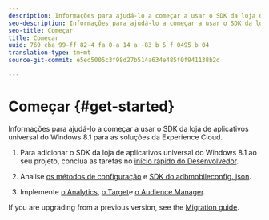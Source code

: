 ```yaml
---
description: Informações para ajudá-lo a começar a usar o SDK da loja de aplicativos universal do Windows 8.1 para as soluções da Experience Cloud.
seo-description: Informações para ajudá-lo a começar a usar o SDK da loja de aplicativos universal do Windows 8.1 para as soluções da Experience Cloud.
seo-title: Começar
title: Começar
uuid: 769 cba 99-ff 82-4 fa 0-a 14 a -83 b 5 f 0495 b 04
translation-type: tm+mt
source-git-commit: e5ed5005c3f98d27b514a634e485f0f941138b2d

---
```



# Começar {#get-started}

Informações para ajudá-lo a começar a usar o SDK da loja de aplicativos universal do Windows 8.1 para as soluções da Experience Cloud.

1. Para adicionar o SDK da loja de aplicativos universal do Windows 8.1 ao seu projeto, conclua as tarefas no [início rápido do Desenvolvedor](/help/windows-appstore/c-getting-started/dev-qs.md).

1. Analise [os métodos de configuração](/help/windows-appstore/c-configuration/c.json.md) e [SDK do adbmobileconfig. json](/help/windows-appstore/c-configuration/methods.md).

1. Implemente [o Analytics](/help/windows-appstore/analytics/analytics.md), [o Target](/help/windows-appstore/target/target-methods.md)e [o Audience Manager](/help/windows-appstore/audiencemgmt/audience-manager-methods.md).

If you are upgrading from a previous version, see the [Migration guide](/help/windows-appstore/migration-v3.md).
